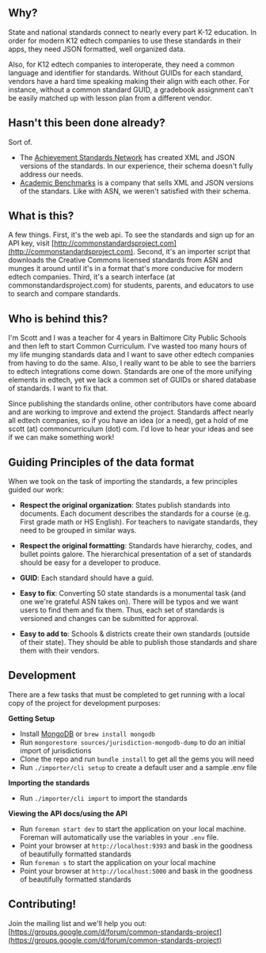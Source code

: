 ## Why?

State and national standards connect to nearly every part K-12 education. In order for modern K12 edtech companies to use these standards in their apps, they need JSON formatted, well organized data.

Also, for K12 edtech companies to interoperate, they need a common language and identifier for standards. Without GUIDs for each standard, vendors have a hard time speaking making their align with each other. For instance, without a common standard GUID, a gradebook assignment can't be easily matched up with lesson plan from a different vendor.


## Hasn't this been done already?

Sort of.

* The [Achievement Standards Network](http://asn.jesandco.org/) has created XML and JSON versions of the standards. In our experience, their schema doesn't fully address our needs.
* [Academic Benchmarks](academicbenchmarks.com) is a company that sells XML and JSON versions of the standars. Like with ASN,
we weren't satisfied with their schema.


## What is this?

A few things. First, it's the web api. To see the standards and sign up for an API key, visit [http://commonstandardsproject.com](http://commonstandardsproject.com). Second, it's an importer script that downloads the Creative Commons licensed standards from ASN and munges it around until it's in a format that's more conducive for modern edtech companies. Third, it's a search interface (at commonstandardsproject.com) for students, parents, and educators to use to search and compare standards.


## Who is behind this?

I'm Scott and I was a teacher for 4 years in Baltimore City Public Schools and then left to start Common Curriculum. I've wasted too many hours of my life munging standards data and I want to save other edtech companies from having to do the same. Also, I really want to be able to see the barriers to edtech integrations come down. Standards are one of the more unifying elements in edtech, yet we lack a common set of GUIDs or shared database of standards. I want to fix that.

Since publishing the standards online, other contributors have come aboard and are working to improve and extend the project. Standards affect nearly all edtech companies, so if you have an idea (or a need), get a hold of me scott (at) commoncurriculum (dot) com. I'd love to hear your ideas and see if we can make something work!


## Guiding Principles of the data format

When we took on the task of importing the standards, a few principles guided our work:

* **Respect the original organization**: States publish standards into documents. Each document describes the standards for a course (e.g. First grade math or HS English). For teachers to navigate standards, they need to be grouped in similar ways.

* **Respect the original formatting**: Standards have hierarchy, codes, and bullet points galore. The hierarchical presentation of a set of standards should be easy for a developer to produce.

* **GUID**: Each standard should have a guid.

* **Easy to fix**: Converting 50 state standards is a monumental task (and one we're grateful ASN takes on). There will be typos and we want users to find them and fix them. Thus, each set of standards is versioned and changes can be submitted for approval.

* **Easy to add to**: Schools & districts create their own standards (outside of their state). They should be able to publish those standards and share them with their vendors.

## Development

There are a few tasks that must be completed to get running with a local copy of the project for development purposes:


**Getting Setup**
* Install [MongoDB](https://www.mongodb.org/) or `brew install mongodb`
* Run `mongorestore sources/jurisdiction-mongodb-dump` to do an initial import of jurisdictions
* Clone the repo and run `bundle install` to get all the gems you will need
* Run `./importer/cli setup` to create a default user and a sample .env file

**Importing the standards**
* Run `./importer/cli import` to import the standards

**Viewing the API docs/using the API**
* Run `foreman start dev` to start the application on your local machine. Foreman will automatically use the variables in your `.env` file.
* Point your browser at `http://localhost:9393` and bask in the goodness of beautifully formatted standards
* Run `foreman s` to start the application on your local machine
* Point your browser at `http://localhost:5000` and bask in the goodness of beautifully formatted standards

## Contributing!

Join the mailing list and we'll help you out: [https://groups.google.com/d/forum/common-standards-project](https://groups.google.com/d/forum/common-standards-project)

